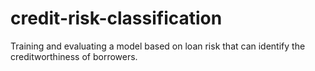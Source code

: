 # credit-risk-classification
Training and evaluating a model based on loan risk that can identify the creditworthiness of borrowers. 
